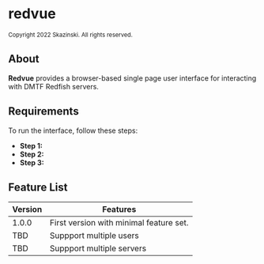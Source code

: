 # redvue

<sup>Copyright 2022 Skazinski. All rights reserved.</sup>

## About

**Redvue** provides a browser-based single page user interface for interacting with DMTF Redfish servers.

## Requirements

To run the interface, follow these steps:
- **Step 1:**
- **Step 2:**
- **Step 3:**

## Feature List

| Version | Features |
| ------- | ----------- |
| 1.0.0   | First version with minimal feature set. |
| TBD     | Suppport multiple users |
| TBD     | Suppport multiple servers |

